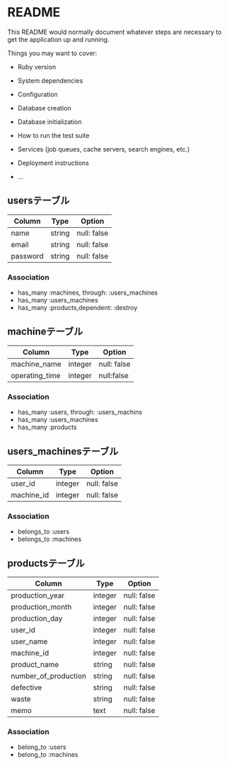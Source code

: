 # README

This README would normally document whatever steps are necessary to get the
application up and running.

Things you may want to cover:

* Ruby version

* System dependencies

* Configuration

* Database creation

* Database initialization

* How to run the test suite

* Services (job queues, cache servers, search engines, etc.)

* Deployment instructions

* ...

## usersテーブル

|Column|Type|Option|
|------|----|------|
|name|string|null: false|
|email|string|null: false|
|password|string|null: false|

### Association

- has_many :machines, through: :users_machines
- has_many :users_machines
- has_many :products,dependent: :destroy

## machineテーブル

|Column|Type|Option|
|------|----|------|
|machine_name|integer|null: false|
|operating_time|integer|null:false|

### Association

- has_many :users, through: :users_machins
- has_many :users_machines
- has_many :products
   
## users_machinesテーブル
|Column|Type|Option|
|------|----|------|
|user_id|integer|null: false|
|machine_id|integer|null: false|

### Association
- belongs_to :users
- belongs_to :machines

## productsテーブル

|Column|Type|Option|
|------|----|------|
|production_year|integer|null: false|
|production_month|integer|null: false|
|production_day|integer|null: false|
|user_id|integer|null: false|
|user_name|integer|null: false|
|machine_id|integer|null: false|
|product_name|string|null: false|
|number_of_production|string|null: false|
|defective|string|null: false|
|waste|string|null: false|
|memo|text|null: false|


### Association

- belong_to :users
- belong_to :machines
